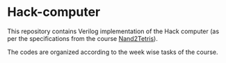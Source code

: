 # Hack-computer

This repository contains Verilog implementation of the Hack computer (as per the specifications from the course [Nand2Tetris](http://nand2tetris.org)).

The codes are organized according to the week wise tasks of the course.